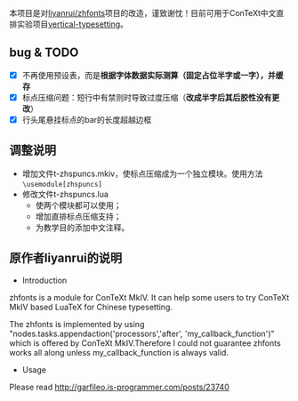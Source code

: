 本项目是对[liyanrui/zhfonts](https://github.com/liyanrui/zhfonts)项目的改造，谨致谢忱！目前可用于ConTeXt中文直排实验项目[vertical-typesetting](https://github.com/Fusyong/vertical-typesetting)。

## bug & TODO

* [x] 不再使用预设表，而是**根据字体数据实际测算（固定占位半字或一字），并缓存**
* [x] 标点压缩问题：短行中有禁则时导致过度压缩（**改成半字后其后胶性没有更改**）
* [x] 行头尾悬挂标点的bar的长度超越边框

## 调整说明

* 增加文件t-zhspuncs.mkiv，使标点压缩成为一个独立模块。使用方法`\usemodule[zhspuncs]`
* 修改文件t-zhspuncs.lua
    * 使两个模块都可以使用；
    * 增加直排标点压缩支持；
    * 为教学目的添加中文注释。

## 原作者liyanrui的说明

* Introduction

zhfonts is a module for ConTeXt MkIV. It can help some users to try ConTeXt MkIV based LuaTeX for Chinese typesetting.

The zhfonts is implemented by using "nodes.tasks.appendaction('processors','after', 'my_callback_function')" which is offered by ConTeXt MkIV.Therefore I could not guarantee zhfonts works all along unless my_callback_function is always valid.

* Usage

Please read http://garfileo.is-programmer.com/posts/23740
